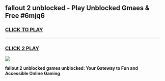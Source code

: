 
## fallout 2 unblocked - Play Unblocked Gmaes & Free #6mjq6
<h3>
<a href="https://news.freeplayer.one?title=fallout_2_unblocked&ref=24F">CLICK TO PLAY</a></h3>
<hr>

<h3>
<a href="https://news.freeplayer.one?title=fallout_2_unblocked&ref=24F">CLICK 2 PLAY</a>
  
</h3>

<a href="https://news.freeplayer.one?title=fallout_2_unblocked&ref=24F/"><img src="https://clearcache.store/games.png"></a>


**fallout 2 unblocked games unblocked: Your Gateway to Fun and Accessible Online Gaming**
